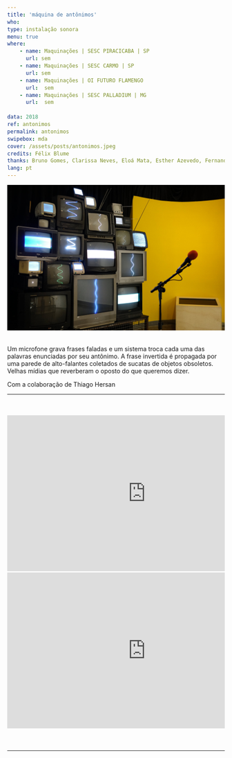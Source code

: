 ```yaml
---
title: 'máquina de antônimos'
who: 
type: instalação sonora
menu: true
where: 
    - name: Maquinações | SESC PIRACICABA | SP 
      url: sem
    - name: Maquinações | SESC CARMO | SP 
      url: sem
    - name: Maquinações | OI FUTURO FLAMENGO 
      url:  sem
    - name: Maquinações | SESC PALLADIUM | MG 
      url:  sem

data: 2018
ref: antonimos
permalink: antonimos
swipebox: mda
cover: /assets/posts/antonimos.jpeg
credits: Félix Blume
thanks: Bruno Gomes, Clarissa Neves, Eloá Mata, Esther Azevedo, Fernando Líbano, Gabriela Carvalho, Marcelo XY,  Marcos Lustosa, Mariana Zani, Marina Jovalangelo, Paulo Waisberg, Sara Moreno e Xande Perocco
lang: pt
---
```


<img src="../assets/posts/antonimos.jpeg" class="img-border">
<br><br>

Um microfone grava frases faladas e um sistema troca cada uma das palavras enunciadas por seu antônimo.
A frase invertida é propagada por uma parede de alto-falantes coletados de sucatas de objetos obsoletos.
Velhas mídias que reverberam o oposto do que queremos dizer.
<br>

Com a colaboração de Thiago Hersan 
<br>

--- 

<br>
<br>


<div class="row">
  <div class="column">
        <div class="video-wrapper-side video-wrapper-16x9">
            <iframe src="https://player.vimeo.com/video/329192060?title=0&byline=0&portrait=0" width="640" height="360" frameborder="0" allow="autoplay; fullscreen" allowfullscreen></iframe>
        </div>
   </div>
    <div class="column">
        <div class="video-wrapper-side video-wrapper-16x9">
            <iframe src="https://player.vimeo.com/video/329221721?title=0&byline=0&portrait=0" width="640" height="360" frameborder="0" allow="autoplay; fullscreen" allowfullscreen></iframe>
        </div>
    </div>
</div>

<br>
<br>


--- 

<br>